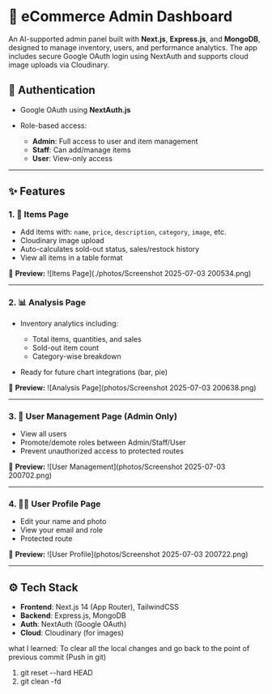 # 🛒 eCommerce Admin Dashboard

An AI-supported admin panel built with **Next.js**, **Express.js**, and **MongoDB**, designed to manage inventory, users, and performance analytics. The app includes secure Google OAuth login using NextAuth and supports cloud image uploads via Cloudinary.

## 🔐 Authentication

* Google OAuth using **NextAuth.js**
* Role-based access:

  * **Admin**: Full access to user and item management
  * **Staff**: Can add/manage items
  * **User**: View-only access

---

## ✨ Features

### 1. 🧾 Items Page

* Add items with: `name`, `price`, `description`, `category`, `image`, etc.
* Cloudinary image upload
* Auto-calculates sold-out status, sales/restock history
* View all items in a table format

📸 **Preview:**
![Items Page](./photos/Screenshot 2025-07-03 200534.png)

---

### 2. 📊 Analysis Page

* Inventory analytics including:

  * Total items, quantities, and sales
  * Sold-out item count
  * Category-wise breakdown
* Ready for future chart integrations (bar, pie)

📸 **Preview:**
![Analysis Page](photos/Screenshot 2025-07-03 200638.png)

---

### 3. 👥 User Management Page (Admin Only)

* View all users
* Promote/demote roles between Admin/Staff/User
* Prevent unauthorized access to protected routes

📸 **Preview:**
![User Management](photos/Screenshot 2025-07-03 200702.png)

---

### 4. 🙋‍♂️ User Profile Page

* Edit your name and photo
* View your email and role
* Protected route

📸 **Preview:**
![User Profile](photos/Screenshot 2025-07-03 200722.png)

---

## ⚙️ Tech Stack

* **Frontend**: Next.js 14 (App Router), TailwindCSS
* **Backend**: Express.js, MongoDB
* **Auth**: NextAuth (Google OAuth)
* **Cloud**: Cloudinary (for images)




what I learned: 
To clear all the local changes and go back to the point of previous commit (Push in git)
1. git reset --hard HEAD
2. git clean -fd
